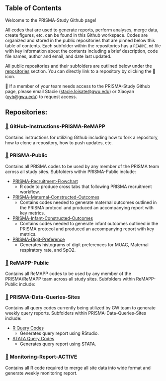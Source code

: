 ## Table of Contents

Welcome to the PRISMA-Study Github page! 

All codes that are used to generate reports, perform analyses, merge data, create figures, etc. can be found in this Github workspace. Codes are organized and stored in the public repositories that are pinned below this table of contents. Each subfolder within the repositories has a `README.md` file with key information about the contents including a brief description, code file names, author and email, and date last updated. 

All public repositories and their subfolders are outlined below under the [repositories](#repositories-anchor) section. You can directly link to a repository by clicking the 📁 icon. 

:pushpin: If a member of your team needs access to the PRISMA-Study Github page, please email Stacie (stacie.loisate@gwu.edu) or Xiaoyan (xyh@gwu.edu) to request access. 

<a name="repositories-anchor"></a>

## Repositories:
### [📁](https://github.com/PRiSMA-Study/GitHub-Instructions-PRISMA-ReMAPP) GitHub-Instructions-PRISMA-ReMAPP
Contains instructions for utilizing Github including how to fork a repository, how to clone a repository, how to push updates, etc. 

### [📁](https://github.com/PRiSMA-Study/PRISMA-Public) PRISMA-Public
Contains all PRISMA codes to be used by any member of the PRISMA team across all study sites. Subfolders within PRISMA-Public include:
* [PRISMA-Recruitment-Flowchart](https://github.com/PRiSMA-Study/PRISMA-Public/blob/main/PRISMA-Recruitment-Flowchart.R)
  + R code to produce cross tabs that following PRISMA recruitment workflow. 
* [PRISMA-Maternal-Constructed-Outcomes](https://github.com/PRiSMA-Study/PRISMA-Public/tree/main/PRISMA-Maternal-Constructed-Outcomes)
  + Contains codes needed to generate maternal outcomes outlined in the PRISMA protocol and produced an accompanying report with key metrics. 
* [PRISMA-Infant-Constructed-Outcomes](https://github.com/PRiSMA-Study/PRISMA-Public/tree/main/PRISMA-Infant-Constructed-Outcomes)
  + Contains codes needed to generate infant outcomes outlined in the PRISMA protocol and produced an accompanying report with key metrics. 
* [PRISMA-Digit-Preference](https://github.com/PRiSMA-Study/PRISMA-Public/tree/main/PRISMA-Digit-Preference)
  + Generates histograms of digit preferences for MUAC, Maternal respiratory rate, and SpO2.

### [📁](https://github.com/PRiSMA-Study/REMAPP-Public) ReMAPP-Public
Contains all ReMAPP codes to be used by any member of the PRISMA/ReMAPP team across all study sites. Subfolders within ReMAPP-Public include:

### [📁](https://github.com/PRiSMA-Study/PRISMA-Data-Queries-Sites) PRISMA-Data-Queries-Sites
Contains all query codes currently being utilized by GW team to generate weekly query reports. Subfolders within PRISMA-Data-Queries-Sites include:
* [R Query Codes](https://github.com/PRiSMA-Study/PRISMA-Data-Queries-Sites/tree/main/R%20Query%20Codes)
  + Generates query report using RStudio.
* [STATA Query Codes](https://github.com/PRiSMA-Study/PRISMA-Data-Queries-Sites/tree/main/Stata%20Query%20Codes)
  + Generates query report using STATA.
 
### [📁](https://github.com/PRiSMA-Study/Monitoring-Report-ACTIVE) Monitoring-Report-ACTIVE
Contains all R code required to merge all site data into wide format and generate weekly monitoring report. 

